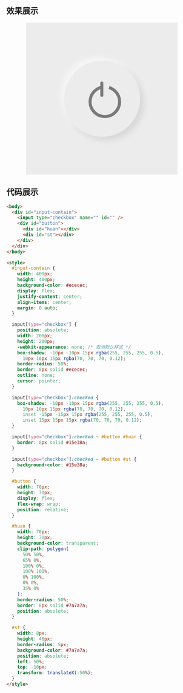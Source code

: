 ## 效果展示

<body>
  <div id="input-contain">
    <input type="checkbox" name="" id="">
    <div id="button">
    <div id="huan"></div>
    <div id="st"></div>
  </div>
  </div>
</body>

<style>
  #input-contain {
    width: 400px;
    height: 400px;
    background-color: #ececec;
    display: flex;
    justify-content: center;
    align-items: center;
    margin:0 auto;
  }

  input[type="checkbox"] {
    position: absolute;
    width: 200px;
    height: 200px;
    -webkit-appearance: none;
    box-shadow: -10px -10px 15px rgba(255, 255, 255, .5),
      10px 10px 15px rgba(70, 70, 70, .12);
    border-radius: 50%;
    border: 8px solid #ececec;
    outline: none;
    cursor: pointer;
  }

  input[type="checkbox"]:checked {
    box-shadow: -10px -10px 15px rgba(255, 255, 255, .5),
      10px 10px 15px rgba(70, 70, 70, .12),
      inset -15px -15px 15px rgba(255, 255, 255, .5),
      inset 15px 15px 15px rgba(70, 70, 70, .12);
  }

  input[type="checkbox"]:checked~#button #huan {
    border: 8px solid #15e38a;
  }

  input[type="checkbox"]:checked~#button #st {
    background-color: #15e38a;
  }

  #button {
    width: 70px;
    height: 70px;
    display: flex;
    flex-wrap: wrap;
    position: relative;
  }

  #huan {
    width: 70px;
    height: 70px;
    background-color: transparent;
    clip-path: polygon(50% 50%, 65% 0%, 100% 0%, 100% 100%, 0% 100%, 0% 0%, 35% 0%);
    border-radius: 50%;
    border: 8px solid #7a7a7a;
    position: absolute;
  }

  #st {
    width: 8px;
    height: 40px;
    border-radius: 5px;
    background-color: #7a7a7a;
    position: absolute;
    left: 50%;
    top: -10px;
    transform: translateX(-50%);
  }
</style>

## 代码展示

```html
<body>
  <div id="input-contain">
    <input type="checkbox" name="" id="" />
    <div id="button">
      <div id="huan"></div>
      <div id="st"></div>
    </div>
  </div>
</body>

<style>
  #input-contain {
    width: 400px;
    height: 400px;
    background-color: #ececec;
    display: flex;
    justify-content: center;
    align-items: center;
    margin: 0 auto;
  }

  input[type="checkbox"] {
    position: absolute;
    width: 200px;
    height: 200px;
    -webkit-appearance: none; /* 取消默认样式 */
    box-shadow: -10px -10px 15px rgba(255, 255, 255, 0.5),
      10px 10px 15px rgba(70, 70, 70, 0.12);
    border-radius: 50%;
    border: 8px solid #ececec;
    outline: none;
    cursor: pointer;
  }

  input[type="checkbox"]:checked {
    box-shadow: -10px -10px 15px rgba(255, 255, 255, 0.5),
      10px 10px 15px rgba(70, 70, 70, 0.12),
      inset -15px -15px 15px rgba(255, 255, 255, 0.5),
      inset 15px 15px 15px rgba(70, 70, 70, 0.12);
  }

  input[type="checkbox"]:checked ~ #button #huan {
    border: 8px solid #15e38a;
  }

  input[type="checkbox"]:checked ~ #button #st {
    background-color: #15e38a;
  }

  #button {
    width: 70px;
    height: 70px;
    display: flex;
    flex-wrap: wrap;
    position: relative;
  }

  #huan {
    width: 70px;
    height: 70px;
    background-color: transparent;
    clip-path: polygon(
      50% 50%,
      65% 0%,
      100% 0%,
      100% 100%,
      0% 100%,
      0% 0%,
      35% 0%
    );
    border-radius: 50%;
    border: 8px solid #7a7a7a;
    position: absolute;
  }

  #st {
    width: 8px;
    height: 40px;
    border-radius: 5px;
    background-color: #7a7a7a;
    position: absolute;
    left: 50%;
    top: -10px;
    transform: translateX(-50%);
  }
</style>
```
